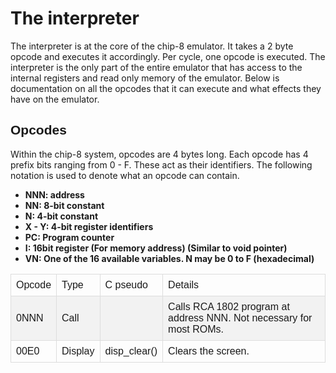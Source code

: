 # The interpreter
The interpreter is at the core of the chip-8 emulator. It takes a 2 byte opcode and executes it accordingly. Per cycle, one opcode is executed. The interpreter is the only part of the entire emulator that has access to the internal registers and read only memory of the emulator. Below is documentation on all the opcodes that it can execute and what effects they have on the emulator.

## Opcodes
Within the chip-8 system, opcodes are 4 bytes long. Each opcode has 4 prefix bits ranging from 0 - F. These act as their identifiers. The following notation is used to denote what an opcode can contain.

* **NNN:   address**
* **NN:    8-bit constant**
* **N:     4-bit constant**
* **X - Y: 4-bit register identifiers**
* **PC:    Program counter**
* **I:     16bit register (For memory address) (Similar to void pointer)**
* **VN:    One of the 16 available variables. N may be 0 to F (hexadecimal)**


<table id="opcodes">
    <tr>
        <td>Opcode</td>
        <td>Type</td>
        <td>C pseudo</td>
        <td>Details</td>
    </tr>
    <tr>
        <td>0NNN</td>
        <td>Call</td>
        <td></td>
        <td>Calls RCA 1802 program at address NNN. Not necessary for most ROMs.</td>
    </tr>
    <tr>
        <td>00E0</td>
        <td>Display</td>
        <td>disp_clear() </td>
        <td>Clears the screen. </td>
    </tr>
</table>


<style>
#opcodes {
  font-family: "Trebuchet MS", Arial, Helvetica, sans-serif;
  border-collapse: collapse;
  width: 100%;
}

#opcodes td, #opcodes th {
  border: 1px solid #ddd;
  padding: 8px;
}

#opcodes tr:nth-child(even){background-color: #f2f2f2;}

#opcodes tr:hover {background-color: #ddd;}

#opcodes th {
  padding-top: 12px;
  padding-bottom: 12px;
  text-align: left;
  background-color: #4CAF50;
  color: white;
}
</style>